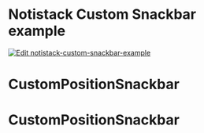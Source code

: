 # Notistack Custom Snackbar example

[![Edit notistack-custom-snackbar-example](https://codesandbox.io/static/img/play-codesandbox.svg)](https://codesandbox.io/s/github/iamhosseindhv/notistack/tree/alpha/examples/custom-snackbar-example-2)

# CustomPositionSnackbar
# CustomPositionSnackbar
